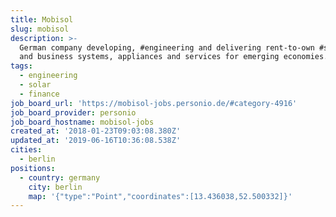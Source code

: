 ```yaml
---
title: Mobisol
slug: mobisol
description: >-
  German company developing, #engineering and delivering rent-to-own #solar home
  and business systems, appliances and services for emerging economies. #finance
tags:
  - engineering
  - solar
  - finance
job_board_url: 'https://mobisol-jobs.personio.de/#category-4916'
job_board_provider: personio
job_board_hostname: mobisol-jobs
created_at: '2018-01-23T09:03:08.380Z'
updated_at: '2019-06-16T10:36:08.538Z'
cities:
  - berlin
positions:
  - country: germany
    city: berlin
    map: '{"type":"Point","coordinates":[13.436038,52.500332]}'
---
```


